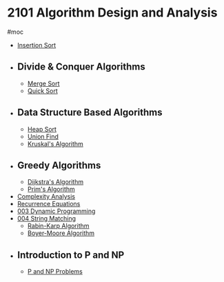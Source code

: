 # 2101 Algorithm Design and Analysis
#moc 
- [Insertion Sort](Notes/Insertion%20Sort.md)
- ## Divide & Conquer Algorithms
	- [Merge Sort](Notes/Merge%20Sort.md)
	- [Quick Sort](Notes/Quick%20Sort.md)
- ## Data Structure Based Algorithms
	- [Heap Sort](Notes/Heap%20Sort.md)
	- [Union Find](Notes/Union%20Find.md)
	- [Kruskal's Algorithm](Notes/Kruskal's%20Algorithm.md)
- ## Greedy Algorithms
	- [Dijkstra's Algorithm](Notes/Dijkstra's%20Algorithm.md)
	- [Prim's Algorithm](Notes/Prim's%20Algorithm.md)
- [Complexity Analysis](Notes/Complexity%20Analysis.md)
- [Recurrence Equations](Notes/Recurrence%20Equations.md)
- [003 Dynamic Programming](003%20Dynamic%20Programming.md)
- [004 String Matching](004%20String%20Matching.md)
	- [Rabin-Karp Algorithm](Notes/Rabin-Karp%20Algorithm.md)
	- [Boyer-Moore Algorithm](Notes/Boyer-Moore%20Algorithm.md)
- ## Introduction to P and NP
	- [P and NP Problems](Notes/P%20and%20NP%20Problems.md)
